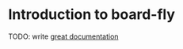 # Introduction to board-fly

TODO: write [great documentation](http://jacobian.org/writing/great-documentation/what-to-write/)
